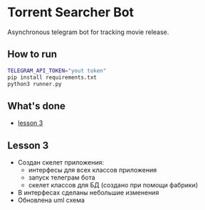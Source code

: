 # Torrent Searcher Bot

Asynchronous telegram bot for tracking movie release.

## How to run

```bash
TELEGRAM_API_TOKEN="yout token"
pip install requirements.txt
python3 runner.py
```

## What's done

- [lesson 3](#lesson-3)

## Lesson 3

- Создан скелет приложения:
  - интерфесы для всех классов приложения
  - запуск телеграм бота
  - скелет классов для БД (создано при помощи фабрики)
- В интерфесах сделаны небольшие изменения
- Обновлена uml схема
